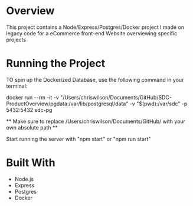 # Overview

This project contains a Node/Express/Postgres/Docker project I made on legacy code for a eCommerce front-end Website overviewing specific projects

# Running the Project

TO spin up the Dockerized Database, use the following command in your terminal:

docker run --rm -it -v "/Users/chriswilson/Documents/GitHub/SDC-ProductOverview/pgdata:/var/lib/postgresql/data" -v "$(pwd):/var/sdc" -p 5432:5432 sdc-pg

** Make sure to replace /Users/chriswilson/Documents/GitHub/ with your own absolute path **

Start running the server with "npm start" or "npm run start"

# Built With

- Node.js
- Express
- Postgres
- Docker
